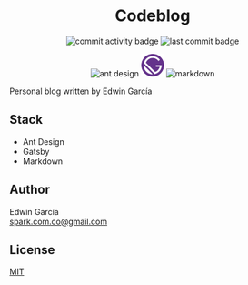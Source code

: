 <h1 align="center">Codeblog</h1>

<p align="center">
  <img src="https://img.shields.io/github/commit-activity/m/edwintrumpet/codeblog?logo=github" alt="commit activity badge">
  <img src="https://img.shields.io/github/last-commit/edwintrumpet/codeblog?logo=github" alt="last commit badge">
</p>

<p align="center">
  <img src="https://simpleicons.org/icons/antdesign.svg" alt="ant design" width="40" height="40"/>
  <img src="https://raw.githubusercontent.com/devicons/devicon/9c6bfdb9783cdfe1018666ed76adcfd3eab6fad6/icons/gatsby/gatsby-original.svg" alt="gatsby" width="40" height="40"/>
  <img src="https://simpleicons.org/icons/markdown.svg" alt="markdown" width="40" height="40"/>
</p>

Personal blog written by Edwin García

## Stack

- Ant Design
- Gatsby
- Markdown

## Author

Edwin García  
spark.com.co@gmail.com

## License

[MIT](./LICENSE)
